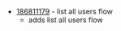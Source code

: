 - [186811179](https://www.pivotaltracker.com/story/show/186811179) - list all users flow
  - adds list all users flow

